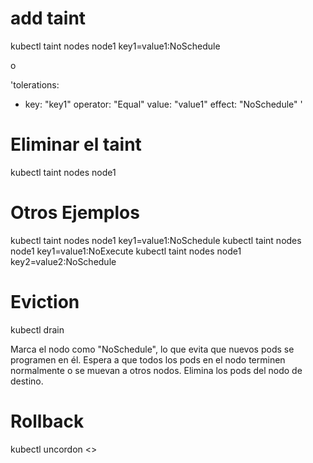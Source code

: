 # add taint
kubectl taint nodes node1 key1=value1:NoSchedule

o

'tolerations:
- key: "key1"
  operator: "Equal"
  value: "value1"
  effect: "NoSchedule"
'

# Eliminar el taint
kubectl taint nodes node1 

# Otros Ejemplos

kubectl taint nodes node1 key1=value1:NoSchedule
kubectl taint nodes node1 key1=value1:NoExecute
kubectl taint nodes node1 key2=value2:NoSchedule

# Eviction
kubectl drain <nodo> 

Marca el nodo como "NoSchedule", lo que evita que nuevos pods se programen en él.
Espera a que todos los pods en el nodo terminen normalmente o se muevan a otros nodos.
Elimina los pods del nodo de destino.

# Rollback

kubectl uncordon <>


